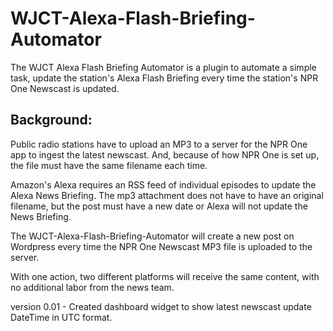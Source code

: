 # WJCT-Alexa-Flash-Briefing-Automator

The WJCT Alexa Flash Briefing Automator is a plugin to automate a simple task, update the station's Alexa Flash Briefing every time the station's NPR One Newscast is updated.

## Background:

Public radio stations have to upload an MP3 to a server for the NPR One app to ingest the latest newscast.
And, because of how NPR One is set up, the file must have the same filename each time.

Amazon's Alexa requires an RSS feed of individual episodes to update the Alexa News Briefing. The mp3 attachment does not have to have an original filename, but the post must have a new date or Alexa will not update the News Briefing.

The WJCT-Alexa-Flash-Briefing-Automator will create a new post on Wordpress every time the NPR One Newscast MP3 file is uploaded to the server.

With one action, two different platforms will receive the same content, with no additional labor from the news team.

version 0.01 - Created dashboard widget to show latest newscast update DateTime in UTC format. 
